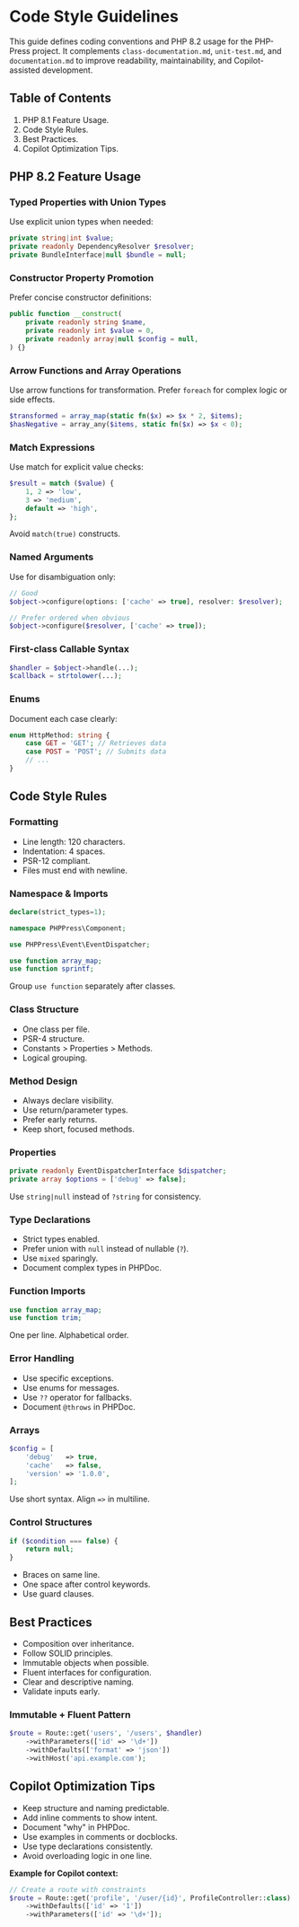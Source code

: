 # Code Style Guidelines

This guide defines coding conventions and PHP 8.2 usage for the PHP-Press project. 
It complements `class-documentation.md`, `unit-test.md`, and `documentation.md` to improve readability, maintainability,
and Copilot-assisted development.

## Table of Contents
1. PHP 8.1 Feature Usage.
2. Code Style Rules.
3. Best Practices.
4. Copilot Optimization Tips.

## PHP 8.2 Feature Usage

### Typed Properties with Union Types
Use explicit union types when needed:
```php
private string|int $value;
private readonly DependencyResolver $resolver;
private BundleInterface|null $bundle = null;
```

### Constructor Property Promotion
Prefer concise constructor definitions:
```php
public function __construct(
    private readonly string $name,
    private readonly int $value = 0,
    private readonly array|null $config = null,
) {}
```

### Arrow Functions and Array Operations
Use arrow functions for transformation. Prefer `foreach` for complex logic or side effects.
```php
$transformed = array_map(static fn($x) => $x * 2, $items);
$hasNegative = array_any($items, static fn($x) => $x < 0);
```

### Match Expressions
Use match for explicit value checks:
```php
$result = match ($value) {
    1, 2 => 'low',
    3 => 'medium',
    default => 'high',
};
```
Avoid `match(true)` constructs.

### Named Arguments
Use for disambiguation only:
```php
// Good
$object->configure(options: ['cache' => true], resolver: $resolver);

// Prefer ordered when obvious
$object->configure($resolver, ['cache' => true]);
```

### First-class Callable Syntax
```php
$handler = $object->handle(...);
$callback = strtolower(...);
```

### Enums
Document each case clearly:
```php
enum HttpMethod: string {
    case GET = 'GET'; // Retrieves data
    case POST = 'POST'; // Submits data
    // ...
}
```
## Code Style Rules

### Formatting
- Line length: 120 characters.
- Indentation: 4 spaces.
- PSR-12 compliant.
- Files must end with newline.

### Namespace & Imports
```php
declare(strict_types=1);

namespace PHPPress\Component;

use PHPPress\Event\EventDispatcher;

use function array_map;
use function sprintf;
```
Group `use function` separately after classes.

### Class Structure
- One class per file.
- PSR-4 structure.
- Constants > Properties > Methods.
- Logical grouping.

### Method Design
- Always declare visibility.
- Use return/parameter types.
- Prefer early returns.
- Keep short, focused methods.

### Properties
```php
private readonly EventDispatcherInterface $dispatcher;
private array $options = ['debug' => false];
```
Use `string|null` instead of `?string` for consistency.

### Type Declarations
- Strict types enabled.
- Prefer union with `null` instead of nullable (`?`).
- Use `mixed` sparingly.
- Document complex types in PHPDoc.

### Function Imports
```php
use function array_map;
use function trim;
```
One per line. Alphabetical order.

### Error Handling
- Use specific exceptions.
- Use enums for messages.
- Use `??` operator for fallbacks.
- Document `@throws` in PHPDoc.

### Arrays
```php
$config = [
    'debug'   => true,
    'cache'   => false,
    'version' => '1.0.0',
];
```
Use short syntax. Align `=>` in multiline.

### Control Structures
```php
if ($condition === false) {
    return null;
}
```
- Braces on same line.
- One space after control keywords.
- Use guard clauses.

## Best Practices
- Composition over inheritance.
- Follow SOLID principles.
- Immutable objects when possible.
- Fluent interfaces for configuration.
- Clear and descriptive naming.
- Validate inputs early.

### Immutable + Fluent Pattern
```php
$route = Route::get('users', '/users', $handler)
    ->withParameters(['id' => '\d+'])
    ->withDefaults(['format' => 'json'])
    ->withHost('api.example.com');
```

## Copilot Optimization Tips
- Keep structure and naming predictable.
- Add inline comments to show intent.
- Document "why" in PHPDoc.
- Use examples in comments or docblocks.
- Use type declarations consistently.
- Avoid overloading logic in one line.

**Example for Copilot context:**
```php
// Create a route with constraints
$route = Route::get('profile', '/user/{id}', ProfileController::class)
    ->withDefaults(['id' => '1'])
    ->withParameters(['id' => '\d+']);
```
